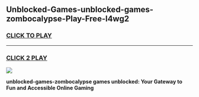 
## Unblocked-Games-unblocked-games-zombocalypse-Play-Free-l4wg2
<h3>
<a href="https://premium76.site?title=unblocked-games-zombocalypse&ref=20A">CLICK TO PLAY</a></h3>
<hr>

<h3>
<a href="https://premium76.site?title=unblocked-games-zombocalypse&ref=20A">CLICK 2 PLAY</a>
  
</h3>

<a href="https://premium76.site?title=unblocked-games-zombocalypse&ref=20A"><img src="https://clearcache.store/games.png"></a>


**unblocked-games-zombocalypse games unblocked: Your Gateway to Fun and Accessible Online Gaming**
